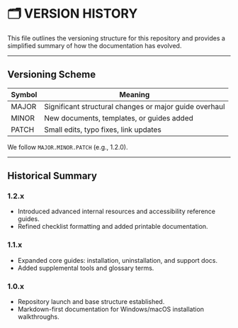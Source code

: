 # 🗂️ VERSION HISTORY

This file outlines the versioning structure for this repository and provides a simplified summary of how the documentation has evolved.

---

## Versioning Scheme

| Symbol | Meaning                     |
|--------|-----------------------------|
| MAJOR  | Significant structural changes or major guide overhaul |
| MINOR  | New documents, templates, or guides added |
| PATCH  | Small edits, typo fixes, link updates |

We follow `MAJOR.MINOR.PATCH` (e.g., 1.2.0).

---

## Historical Summary

### 1.2.x
- Introduced advanced internal resources and accessibility reference guides.
- Refined checklist formatting and added printable documentation.

### 1.1.x
- Expanded core guides: installation, uninstallation, and support docs.
- Added supplemental tools and glossary terms.

### 1.0.x
- Repository launch and base structure established.
- Markdown-first documentation for Windows/macOS installation walkthroughs.
